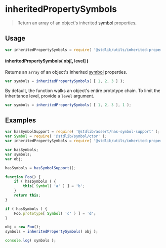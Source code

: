 <!--

@license Apache-2.0

Copyright (c) 2018 The Stdlib Authors.

Licensed under the Apache License, Version 2.0 (the "License");
you may not use this file except in compliance with the License.
You may obtain a copy of the License at

   http://www.apache.org/licenses/LICENSE-2.0

Unless required by applicable law or agreed to in writing, software
distributed under the License is distributed on an "AS IS" BASIS,
WITHOUT WARRANTIES OR CONDITIONS OF ANY KIND, either express or implied.
See the License for the specific language governing permissions and
limitations under the License.

-->

# inheritedPropertySymbols

> Return an array of an object's inherited [symbol][@stdlib/symbol/ctor] properties.

<section class="usage">

## Usage

```javascript
var inheritedPropertySymbols = require( '@stdlib/utils/inherited-property-symbols' );
```

#### inheritedPropertySymbols( obj\[, level] )

Returns an `array` of an object's inherited [symbol][@stdlib/symbol/ctor] properties.

```javascript
var symbols = inheritedPropertySymbols( [ 1, 2, 3 ] );
```

By default, the function walks an object's entire prototype chain. To limit the inheritance level, provide a `level` argument.

```javascript
var symbols = inheritedPropertySymbols( [ 1, 2, 3 ], 1 );
```

</section>

<!-- /.usage -->

<section class="notes">

</section>

<!-- /.notes -->

<section class="examples">

## Examples

<!-- eslint no-undef: "error" -->

```javascript
var hasSymbolSupport = require( '@stdlib/assert/has-symbol-support' );
var Symbol = require( '@stdlib/symbol/ctor' );
var inheritedPropertySymbols = require( '@stdlib/utils/inherited-property-symbols' );

var hasSymbols;
var symbols;
var obj;

hasSymbols = hasSymbolSupport();

function Foo() {
    if ( hasSymbols ) {
        this[ Symbol( 'a' ) ] = 'b';
    }
    return this;
}

if ( hasSymbols ) {
    Foo.prototype[ Symbol( 'c' ) ] = 'd';
}

obj = new Foo();
symbols = inheritedPropertySymbols( obj );

console.log( symbols );
```

</section>

<!-- /.examples -->

<section class="links">

[@stdlib/symbol/ctor]: https://github.com/stdlib-js/symbol-ctor

</section>

<!-- /.links -->
